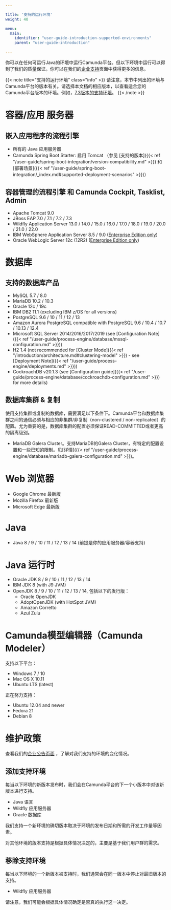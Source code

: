 ```yaml
---

title: '支持的运行环境'
weight: 40

menu:
  main:
    identifier: "user-guide-introduction-supported-environments"
    parent: "user-guide-introduction"

---
```



你可以在任何可运行Java的环境中运行Camunda平台。但以下环境中运行可以得到了我们的质量保证。你可以在我们的[企业支持](http://camunda.com/bpm/enterprise/)页面中获得更多的信息。

{{< note title="支持的运行环境" class="info" >}}
  请注意，本节中列出的环境与Camunda平台的版本有关。请选择本文档的相应版本，以查看适合您的Camunda平台版本的环境。例如，[7.3版本的支持环境](http://docs.camunda.org/7.3/guides/user-guide/#introduction-supported-environments)。
{{< /note >}}


# 容器/应用 服务器

## 嵌入应用程序的流程引擎

* 所有的 Java 应用服务器
* Camunda Spring Boot Starter: 启用 Tomcat （参见 [支持的版本]({{< ref "/user-guide/spring-boot-integration/version-compatibility.md" >}}) 和 [部署场景]({{< ref "/user-guide/spring-boot-integration/_index.md#supported-deployment-scenarios" >}})）

## 容器管理的流程引擎 和 Camunda Cockpit, Tasklist, Admin

* Apache Tomcat 9.0
* JBoss EAP 7.0 / 7.1 / 7.2 / 7.3
* Wildfly Application Server 13.0 / 14.0 / 15.0 / 16.0 / 17.0 / 18.0 / 19.0 / 20.0 / 21.0 / 22.0
* IBM WebSphere Application Server 8.5 / 9.0 ([Enterprise Edition only](http://camunda.com/enterprise/))
* Oracle WebLogic Server 12c (12R2) ([Enterprise Edition only](http://camunda.com/enterprise/))


# 数据库

## 支持的数据库产品

* MySQL 5.7 / 8.0
* MariaDB 10.2 / 10.3
* Oracle 12c / 19c
* IBM DB2 11.1 (excluding IBM z/OS for all versions)
* PostgreSQL 9.6 / 10 / 11 / 12 / 13
* Amazon Aurora PostgreSQL compatible with PostgreSQL 9.6 / 10.4 / 10.7 / 10.13 / 12.4
* Microsoft SQL Server 2014/2016/2017/2019 (see [Configuration Note]({{< ref "/user-guide/process-engine/database/mssql-configuration.md" >}}))
* H2 1.4 (not recommended for [Cluster Mode]({{< ref "/introduction/architecture.md#clustering-model" >}}) - see [Deployment Note]({{< ref "/user-guide/process-engine/deployments.md" >}}))
* CockroachDB v20.1.3 (see [Configuration guide]({{< ref "/user-guide/process-engine/database/cockroachdb-configuration.md" >}}) for more details)

## 数据库集群 & 复制

使用支持集群或复制的数据库，需要满足以下条件下。Camunda平台和数据库集群之间的通信必须与相应的非集群/非复制（non-clustered / non-replicated）的配置。尤为重要的是，数据库集群的配置必须保证READ-COMMITTED或者更高的隔离级别。

* MariaDB Galera Cluster。支持MariaDB的Galera Cluster，有特定的配置设置和一些已知的限制。见[详情]({{< ref "/user-guide/process-engine/database/mariadb-galera-configuration.md" >}})。

# Web 浏览器

* Google Chrome 最新版
* Mozilla Firefox 最新版
* Microsoft Edge 最新版


# Java

* Java 8 / 9 / 10 / 11 / 12 / 13 / 14 (前提是你的应用服务器/容器支持)


# Java 运行时

* Oracle JDK 8 / 9 / 10 / 11 / 12 / 13 / 14
* IBM JDK 8 (with J9 JVM)
* OpenJDK 8 / 9 / 10 / 11 / 12 / 13 / 14, 包括以下的发行版：
  * Oracle OpenJDK
  * AdoptOpenJDK (with HotSpot JVM)
  * Amazon Corretto
  * Azul Zulu

# Camunda模型编辑器（Camunda Modeler）

支持以下平台：

* Windows 7 / 10
* Mac OS X 10.11
* Ubuntu LTS (latest)

正在努力支持：

* Ubuntu 12.04 and newer
* Fedora 21
* Debian 8

# 维护政策

查看我们的[企业公告页面](/enterprise/announcement/) ，了解对我们支持的环境的变化情况。

## 添加支持环境

每当以下环境的新版本发布时，我们会在Camunda平台的下一个小版本中对该新版本进行支持。

* Java 语言
* Wildfly 应用服务器
* Oracle 数据库

我们支持一个新环境的确切版本取决于环境的发布日期和所需的开发工作量等因素。

对其他环境的版本支持是根据具体情况决定的，主要是基于我们用户群的需求。

## 移除支持环境

每当以下环境的一个新版本被支持时，我们通常会在同一版本中停止对最旧版本的支持。

* Wildfly 应用服务器

请注意，我们可能会根据具体情况确定是否真的执行这一决定。